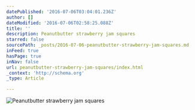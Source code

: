 ```yaml
---
datePublished: '2016-07-06T03:04:01.236Z'
author: []
dateModified: '2016-07-06T02:58:25.088Z'
title: ''
description: Peanutbutter strawberry jam squares
starred: false
sourcePath: _posts/2016-07-06-peanutbutter-strawberry-jam-squares.md
inFeed: true
hasPage: true
inNav: false
url: peanutbutter-strawberry-jam-squares/index.html
_context: 'http://schema.org'
_type: Article

---
```

![Peanutbutter strawberry jam squares](https://the-grid-user-content.s3-us-west-2.amazonaws.com/8422d6fb-97f5-4661-aae5-ea05d78df5b9.jpg)